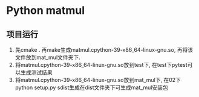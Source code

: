 # Python matmul

## 项目运行
1. 先cmake . 再make生成matmul.cpython-39-x86_64-linux-gnu.so, 再将该文件放到mat_mul文件夹下.
2. 将matmul.cpython-39-x86_64-linux-gnu.so放到test下, 在test下pytest可以生成测试结果
3. 将matmul.cpython-39-x86_64-linux-gnu.so放到mat_mul下, 在02下python setup.py sdist生成在dist文件夹下可生成mat_mul安装包
